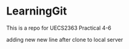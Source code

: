 # LearningGit
This is a repo for UECS2363 Practical 4-6

adding new new line after clone to local server